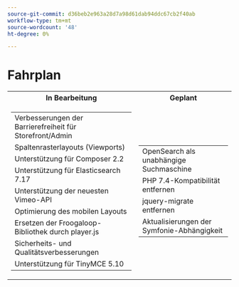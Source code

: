 ```yaml
---
source-git-commit: d36beb2e963a28d7a98d61dab94ddc67cb2f40ab
workflow-type: tm+mt
source-wordcount: '48'
ht-degree: 0%

---
```

# Fahrplan

<table style="table-layout:auto">
  <tr>
    <th>In Bearbeitung</th>
    <th>Geplant</th>
  </tr>
  <tr>
    <td>
      <table>
        <tr>
          <td>Verbesserungen der Barrierefreiheit für Storefront/Admin</td>
        </tr>
        <tr>
          <td>Spaltenrasterlayouts (Viewports)</td>
        </tr>
        <tr>
          <td>Unterstützung für Composer 2.2</td>
        </tr>
        <tr>
          <td>Unterstützung für Elasticsearch 7.17</td>
        </tr>
        <tr>
          <td>Unterstützung der neuesten Vimeo-API</td>
        </tr>
        <tr>
          <td>Optimierung des mobilen Layouts</td>
        </tr>
        <tr>
          <td>Ersetzen der Froogaloop-Bibliothek durch player.js</td>
        </tr>
        <tr>
          <td>Sicherheits- und Qualitätsverbesserungen</td>
        </tr>
        <tr>
          <td>Unterstützung für TinyMCE 5.10</td>
        </tr>
      </table>
    </td>
    <td>
      <table>
        <tr>
          <td>OpenSearch als unabhängige Suchmaschine</td>
        </tr>
        <tr>
          <td>PHP 7.4-Kompatibilität entfernen</td>
        </tr>
        <tr>
          <td>jquery-migrate entfernen</td>
        </tr>
        <tr>
          <td>Aktualisierungen der Symfonie-Abhängigkeit</td>
        </tr>
      </table>
    </td>
  </tr>
</table>
